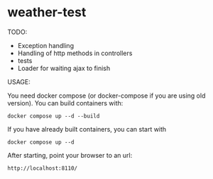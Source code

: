 # weather-test

TODO:
- Exception handling
- Handling of http methods in controllers
- tests
- Loader for waiting ajax to finish

USAGE:

You need docker compose (or docker-compose if you are using old version).
You can build containers with:
```
docker compose up --d --build
```

If you have already built containers, you can start with 
```
docker compose up --d
```

After starting, point your browser to an url:
```
http://localhost:8110/
```

